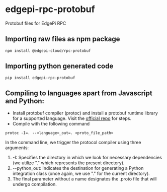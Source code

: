 # edgepi-rpc-protobuf
Protobuf files for EdgePi RPC

## Importing raw files as npm package
```
npm install @edgepi-cloud/rpc-protobuf
```

## Importing python generated code
```
pip install edgepi-rpc-protobuf
```

## Compiling to languages apart from Javascript and Python:
- Install protobuf compiler (protoc) and install a protobuf runtime library for a supported language. Visit the [official repo](https://github.com/protocolbuffers/protobuf) for steps.
- Compile with the following command
```
protoc -I=. --<language>_out=. <proto_file_path>
```
In the command line, we trigger the protocol compiler using three arguments:

1. -I: Specifies the directory in which we look for necessary dependencies (we utilize "." which represents the present directory).
2. --python_out: Indicates the destination for generating a Python integration class (once again, we use "." for the current directory).
3. The final parameter without a name designates the .proto file that will undergo compilation.
